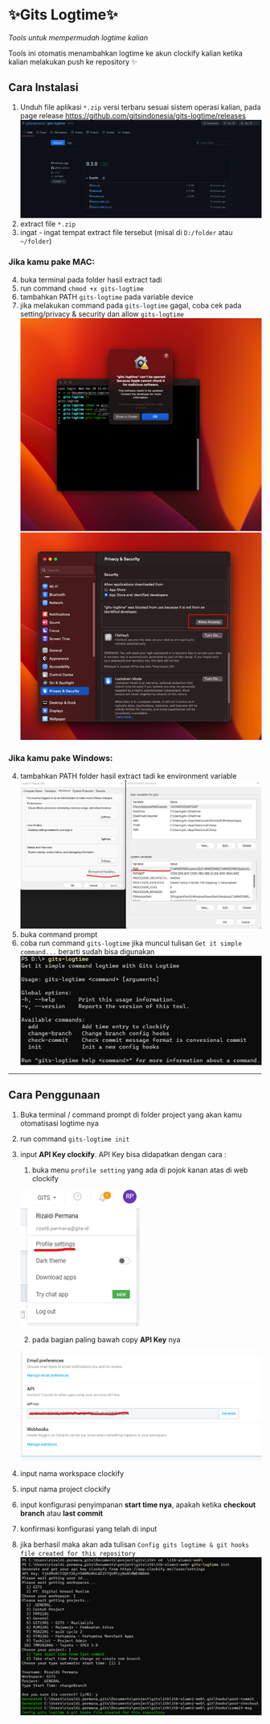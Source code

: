 # ✨Gits Logtime✨
_Tools untuk mempermudah logtime kalian_

Tools ini otomatis menambahkan logtime ke akun clockify kalian ketika kalian melakukan push ke repository ✨

## Cara Instalasi
1. Unduh file aplikasi `*.zip` versi terbaru sesuai sistem operasi kalian, pada page release https://github.com/gitsindonesia/gits-logtime/releases 
![Page Release](/doc/release.png)
2. extract file `*.zip`
3. ingat - ingat tempat extract file tersebut (misal di `D:/folder` atau `~/folder`)

### Jika kamu pake MAC:
4. buka terminal pada folder hasil extract tadi
5. run command `chmod +x gits-logtime`
6. tambahkan PATH `gits-logtime` pada variable device
7. jika melakukan command pada `gits-logtime` gagal, coba cek pada setting/privacy & security dan allow `gits-logtime`
![Warning](/doc/mac1.png)
![Allow Anyway](/doc/mac2.png)

### Jika kamu pake Windows:
4. tambahkan PATH folder hasil extract tadi ke environment variable
![Environment Variable](/doc/env.png)
5. buka command prompt
6. coba run command `gits-logtime` jika muncul tulisan `Get it simple command...` berarti sudah bisa digunakan
![Success command](/doc/cmd.png)

---
## Cara Penggunaan
1. Buka terminal / command prompt di folder project yang akan kamu otomatisasi logtime nya
2. run command `gits-logtime init`
3. input **API Key clockify**. API Key bisa didapatkan dengan cara :
    1. buka menu `profile setting` yang ada di pojok kanan atas di web clockify

    ![Profile Setting](/doc/profile-setting.png)
    
    2. pada bagian paling bawah copy **API Key** nya

    ![Api Key](/doc/api-key-clockify.png)
4. input nama workspace clockify
5. input nama project clockify
6. input konfigurasi penyimpanan **start time nya**, apakah ketika **checkout branch** atau **last commit**
7. konfirmasi konfigurasi yang telah di input
8. jika berhasil maka akan ada tulisan `Config gits logtime & git hooks file created for this repository`
![Config Gits Logtime](/doc/all-config.png)